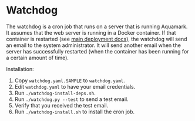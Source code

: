 # Watchdog

The watchdog is a cron job that runs on a server that is running Aquamark. It
assumes that the web server is running in a Docker container. If that container
is restarted (see [main deployment docs]), the watchdog will send an email to
the system administrator. It will send another email when the server has
successfully restarted (when the container has been running for a certain amount
of time).

Installation:

1. Copy `watchdog.yaml.SAMPLE` to `watchdog.yaml`.
1. Edit `watchdog.yaml` to have your email credentials.
1. Run `./watchdog-install-deps.sh`.
1. Run `./watchdog.py --test` to send a test email.
1. Verify that you received the test email.
1. Run `./watchdog-install.sh` to install the cron job.

[main deployment docs]: ../../README.md
